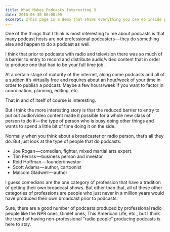 ```yaml
---
title: What Makes Podcasts Interesting 3
date: 2018-06-30 00:00:00
excerpt: 2This page is a demo that shows everything you can do inside portfolio and blog posts. We've included everything you need to create engaging posts about your work, and show off your case studies in a beautiful way.
---
```


One of the things that I think is most interesting to me about podcasts is that many podcast hosts are not professional podcasters — they do something else and happen to do a podcast as well.

I think that prior to podcasts with radio and television there was so much of a barrier to entry to record and distribute audio/video content that in order to produce one that had to be your full time job.

At a certain stage of maturity of the internet, along come podcasts and all of a sudden it’s virtually free and requires about an hour/week of your time in order to publish a podcast. Maybe a few hours/week if you want to factor in coordination, planning, editing, etc.

That in and of itself of course is interesting.

But I think the more interesting story is that the reduced barrier to entry to put out audio/video content made it possible for a whole new class of person to do it — the type of person who is busy doing other things and wants to spend a little bit of time doing it on the side.

Normally when you think about a broadcaster or radio person, that’s all they do. But just look at the type of people that do podcasts:

- Joe Rogan — comedian, fighter, mixed martial arts expert.
- Tim Ferriss — business person and investor
- Reid Hoffman — founder/investor
- Scott Adams — author, cartoonist
- Malcom Gladwell — author

I guess comedians are the one category of profession that have a tradition of getting their own broadcast shows. But other than that, all of these other categories of professions are people who just never in a million years would have produced their own broadcast prior to podcasts.

Sure, there are a good number of podcasts produced by professional radio people like the NPR ones, Gimlet ones, This American Life, etc., but I think the trend of having non-professional “radio people” producing podcasts is here to stay.
